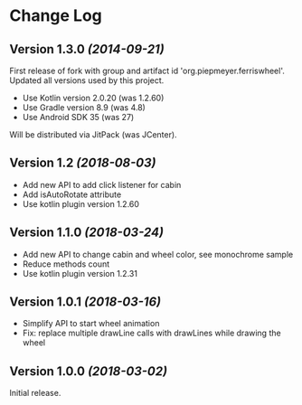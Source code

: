 Change Log
==========

Version 1.3.0 *(2014-09-21)*
----------

First release of fork with group and artifact id 'org.piepmeyer.ferriswheel'.
Updated all versions used by this project.

 * Use Kotlin version 2.0.20 (was 1.2.60)
 * Use Gradle version 8.9 (was 4.8)
 * Use Android SDK 35 (was 27)

Will be distributed via JitPack (was JCenter).


Version 1.2 *(2018-08-03)*
----------------------------

 * Add new API to add click listener for cabin
 * Add isAutoRotate attribute
 * Use kotlin plugin version 1.2.60
 
 
Version 1.1.0 *(2018-03-24)*
----------------------------

 * Add new API to change cabin and wheel color, see monochrome sample
 * Reduce methods count
 * Use kotlin plugin version 1.2.31
 
 
Version 1.0.1 *(2018-03-16)*
----------------------------

 * Simplify API to start wheel animation
 * Fix: replace multiple drawLine calls with drawLines while drawing the wheel


Version 1.0.0 *(2018-03-02)*
----------------------------

Initial release.